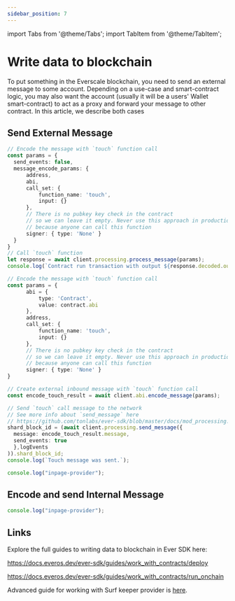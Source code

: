```yaml
---
sidebar_position: 7
---
```


import Tabs from '@theme/Tabs';
import TabItem from '@theme/TabItem';

# Write data to blockchain

To put something in the Everscale blockchain, you need to send an external message to some account. Depending on a use-case and smart-contract logic, you may also want the account (usually it will be a users' Wallet smart-contract) to act as a proxy and forward your message to other contract. In this article, we describe both cases

## Send External Message

<Tabs>

  <TabItem value="ever-sdk process" label="ever-sdk-js process_message">

  ```typescript
  // Encode the message with `touch` function call
const params = {
    send_events: false,
    message_encode_params: {
        address,
        abi,
        call_set: {
            function_name: 'touch',
            input: {}
        },
        // There is no pubkey key check in the contract
        // so we can leave it empty. Never use this approach in production
        // because anyone can call this function
        signer: { type: 'None' }
    }
}
// Call `touch` function
let response = await client.processing.process_message(params);
console.log(`Сontract run transaction with output ${response.decoded.output}, ${response.transaction.id}`);
  ```
  </TabItem>

  <TabItem value="ever-sdk encode+send" label="ever-sdk-js encode_message -> send_message">

  ```typescript
  // Encode the message with `touch` function call
const params = {
        abi = {
            type: 'Contract',
            value: contract.abi
        },
        address,
        call_set: {
            function_name: 'touch',
            input: {}
        },
        // There is no pubkey key check in the contract
        // so we can leave it empty. Never use this approach in production
        // because anyone can call this function
        signer: { type: 'None' }
}

// Create external inbound message with `touch` function call
const encode_touch_result = await client.abi.encode_message(params);

// Send `touch` call message to the network
// See more info about `send_message` here  
// https://github.com/tonlabs/ever-sdk/blob/master/docs/mod_processing.md#send_message
shard_block_id = (await client.processing.send_message({
    message: encode_touch_result.message,
    send_events: true
    },logEvents
)).shard_block_id;
console.log(`Touch message was sent.`);
  ```
  </TabItem>

  <TabItem value="inp-prov" label="everscale-inpage-provider">

  ```typescript
  console.log("inpage-provider");
  ```
  </TabItem>

</Tabs>

## Encode and send Internal Message

<Tabs>
  <TabItem value="inp-prov" label="everscale-inpage-provider">

  ```typescript
  console.log("inpage-provider");
  ```
  </TabItem>

</Tabs>

## Links

Explore the full guides to writing data to blockchain in Ever SDK here:

  https://docs.everos.dev/ever-sdk/guides/work_with_contracts/deploy

  https://docs.everos.dev/ever-sdk/guides/work_with_contracts/run_onchain

  Advanced guide for working with Surf keeper provider is [here](surf-wallet-advanced.md).
